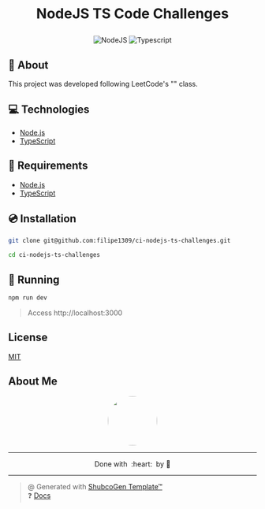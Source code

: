 
# <p align="center">NodeJS TS Code Challenges</p>

<p align="center">
    <img src="https://img.shields.io/badge/Code-NodeJS-informational?style=flat-square&logo=node.js&color=339933" alt="NodeJS" />
    <img src="https://img.shields.io/badge/Code-TypeScript-informational?style=flat-square&logo=typescript&color=3178C6" alt="Typescript" />
</p>

## 💬 About

This project was developed following LeetCode's "[]()" class.

## :computer: Technologies

- [Node.js](https://nodejs.org/en/)
- [TypeScript](https://www.typescriptlang.org/)

## :scroll: Requirements

- [Node.js](https://nodejs.org/en/)
- [TypeScript](https://www.typescriptlang.org/)

## :cd: Installation

```sh
git clone git@github.com:filipe1309/ci-nodejs-ts-challenges.git
```

```sh
cd ci-nodejs-ts-challenges
```

## :runner: Running

```sh
npm run dev
```

> Access http://localhost:3000

<!-- ## :white_check_mark: Tests

After up the container:

```sh
docker-compose exec -t {{ CONTAINER_SERVICE_NAME }} ./vendor/bin/phpunit
```

## Contributing

Pull requests are welcome. For major changes, please open an issue first to discuss what you would like to change.

Please make sure to update tests as appropriate. -->

## License

[MIT](https://choosealicense.com/licenses/mit/)

## About Me

<p align="center">
    <a style="font-weight: bold" href="https://github.com/filipe1309/">
    <img style="border-radius:50%" width="100px; "src="https://github.com/filipe1309.png"/>
    </a>
</p>

---

<p align="center">
    Done with&nbsp;&nbsp;:heart:&nbsp;&nbsp;by <a style="font-weight: bold" href="https://github.com/filipe1309/"></a> 🖖
</p>

---

> @ Generated with [ShubcoGen Template™](https://github.com/filipe1309/shubcogen-template)   
> ❓ [Docs](./.shub/README.md)

